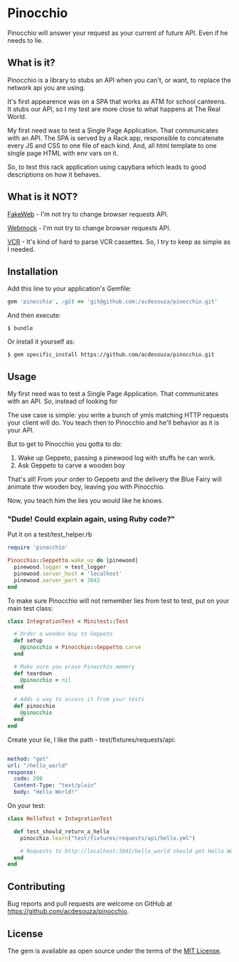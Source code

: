 # Pinocchio

Pinocchio will answer your request as your current of future API. Even if he needs to lie.

## What is it?

Pinocchio is a library to stubs an API when you can't, or want, to replace the network api you are using.

It's first appearence was on a SPA that works as ATM for school canteens. It stubs our API, so I my test are more close to what happens at The Real World.

My first need was to test a Single Page Application. That communicates with an API.
The SPA is served by a Rack app, responsible to concatenate every JS and CSS to one file of each kind. And, all html template to one single page HTML with env vars on it.

So, to test this rack application using capybara which leads to good descriptions on how it behaves.

## What is it NOT?

[FakeWeb](https://github.com/chrisk/fakeweb) - I'm not try to change browser requests API.

[Webmock](https://github.com/bblimke/webmock) -  I'm not try to change browser requests API.

[VCR](https://github.com/vcr/vcr) - It's kind of hard to parse VCR cassettes. So, I try to keep as simple as I needed.


## Installation

Add this line to your application's Gemfile:

```ruby
gem 'pinocchio', :git => 'git@github.com:/acdesouza/pinocchio.git'
```

And then execute:

    $ bundle

Or install it yourself as:

    $ gem specific_install https://github.com/acdesouza/pinocchio.git

## Usage

My first need was to test a Single Page Application. That communicates with an API. So, instead of looking for

The use case is simple: you write a bunch of ymls matching HTTP requests your client will do.
You teach then to Pinocchio and he'll behavior as it is your API.

But to get to Pinocchio you gotta to do:

1. Wake up Geppeto, passing a pinewood log with stuffs he can work.
1. Ask Geppeto to carve a wooden boy

That's all! From your order to Geppeto and the delivery the Blue Fairy will animate thw wooden boy, leaving you with Pinocchio.

Now, you teach him the lies you would like he knows.


### "Dude! Could explain again, using Ruby code?"

Put it on a test/test_helper.rb

```ruby
require 'pinocchio'

Pinocchio::Geppetto.wake_up do |pinewood|
  pinewood.logger = test_logger
  pinewood.server_host = 'localhost'
  pinewood.server_port = 3042
end
```

To make sure Pinocchio will not remember lies from test to test, put on your main test class:

```ruby
class IntegrationTest < Minitest::Test

  # Order a wooden boy to Geppeto
  def setup
    @pinocchio = Pinocchio::Geppetto.carve
  end

  # Make sure you erase Pinocchio memory
  def teardown
    @pinocchio = nil
  end

  # Adds a way to access it from your tests
  def pinocchio
    @pinocchio
  end
end
```

Create your lie, I like the path - test/fixtures/requests/api:
```yml

method: "get"
url: "/hello_world"
response:
  code: 200
  Content-Type: "text/plain"
  body: "Hello World!"
```


On your test:

```ruby
class HelloTest < IntegrationTest

  def test_should_return_a_hello
    pinocchio.learn("test/fixtures/requests/api/hello.yml")

    # Requests to http://localhost:3042/hello_world should get Hello World! as response
  end
end
```


## Contributing

Bug reports and pull requests are welcome on GitHub at https://github.com/acdesouza/pinocchio.

## License

The gem is available as open source under the terms of the [MIT License](https://opensource.org/licenses/MIT).
